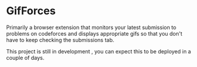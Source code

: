 # GifForces
Primarily a browser extension that monitors your latest submission to problems on codeforces and displays appropriate gifs so that you don't have to keep checking the submissions tab.

This project is still in development , you can expect this to be deployed in a couple of days.
